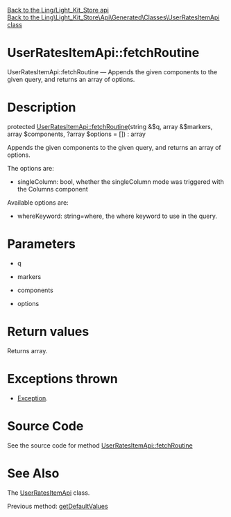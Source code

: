 [Back to the Ling/Light_Kit_Store api](https://github.com/lingtalfi/Light_Kit_Store/blob/master/doc/api/Ling/Light_Kit_Store.md)<br>
[Back to the Ling\Light_Kit_Store\Api\Generated\Classes\UserRatesItemApi class](https://github.com/lingtalfi/Light_Kit_Store/blob/master/doc/api/Ling/Light_Kit_Store/Api/Generated/Classes/UserRatesItemApi.md)


UserRatesItemApi::fetchRoutine
================



UserRatesItemApi::fetchRoutine — Appends the given components to the given query, and returns an array of options.




Description
================


protected [UserRatesItemApi::fetchRoutine](https://github.com/lingtalfi/Light_Kit_Store/blob/master/doc/api/Ling/Light_Kit_Store/Api/Generated/Classes/UserRatesItemApi/fetchRoutine.md)(string &$q, array &$markers, array $components, ?array $options = []) : array




Appends the given components to the given query, and returns an array of options.

The options are:

- singleColumn: bool, whether the singleColumn mode was triggered with the Columns component

Available options are:
- whereKeyword: string=where, the where keyword to use in the query.




Parameters
================


- q

    

- markers

    

- components

    

- options

    


Return values
================

Returns array.


Exceptions thrown
================

- [Exception](http://php.net/manual/en/class.exception.php).&nbsp;







Source Code
===========
See the source code for method [UserRatesItemApi::fetchRoutine](https://github.com/lingtalfi/Light_Kit_Store/blob/master/Api/Generated/Classes/UserRatesItemApi.php#L447-L502)


See Also
================

The [UserRatesItemApi](https://github.com/lingtalfi/Light_Kit_Store/blob/master/doc/api/Ling/Light_Kit_Store/Api/Generated/Classes/UserRatesItemApi.md) class.

Previous method: [getDefaultValues](https://github.com/lingtalfi/Light_Kit_Store/blob/master/doc/api/Ling/Light_Kit_Store/Api/Generated/Classes/UserRatesItemApi/getDefaultValues.md)<br>

